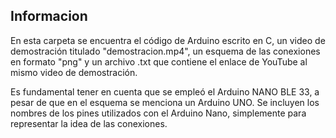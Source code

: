 ## Informacion

En esta carpeta se encuentra el código de Arduino escrito en C, un video de demostración titulado "demostracion.mp4", un esquema de las conexiones en formato "png" y un archivo .txt que contiene el enlace de YouTube al mismo video de demostración.

Es fundamental tener en cuenta que se empleó el Arduino NANO BLE 33, a pesar de que en el esquema se menciona un Arduino UNO. Se incluyen los nombres de los pines utilizados con el Arduino Nano, simplemente para representar la idea de las conexiones.